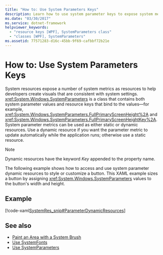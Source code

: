 ```yaml
---
title: "How to: Use System Parameters Keys"
description: Learn how to use system parameter keys to expose system metrics that help you create visuals that are consistent with system settings.
ms.date: "03/30/2017"
ms.service: dotnet-framework
helpviewer_keywords: 
  - "resource keys [WPF], SystemParameters class"
  - "classes [WPF], SystemParameters"
ms.assetid: 77571283-d16c-45bb-9f69-cafbbf72b21e
---
```

# How to: Use System Parameters Keys

System resources expose a number of system metrics as resources to help developers create visuals that are consistent with system settings. <xref:System.Windows.SystemParameters> is a class that contains both system parameter values and resource keys that bind to the values—for example, <xref:System.Windows.SystemParameters.FullPrimaryScreenHeight%2A> and <xref:System.Windows.SystemParameters.FullPrimaryScreenHeightKey%2A>. System parameter metrics can be used as either static or dynamic resources. Use a dynamic resource if you want the parameter metric to update automatically while the application runs; otherwise use a static resource.  
  
> [!NOTE]
> Dynamic resources have the keyword *Key* appended to the property name.  
  
 The following example shows how to access and use system parameter dynamic resources to style or customize a button. This XAML example sizes a button by assigning <xref:System.Windows.SystemParameters> values to the button's width and height.  
  
## Example  

 [!code-xaml[SystemRes_snip#ParameterDynamicResources](~/samples/snippets/csharp/VS_Snippets_Wpf/SystemRes_snip/CSharp/MyApp.xaml#parameterdynamicresources)]  
  
## See also

- [Paint an Area with a System Brush](../graphics-multimedia/how-to-paint-an-area-with-a-system-brush.md)
- [Use SystemFonts](how-to-use-systemfonts.md)
- [Use SystemParameters](how-to-use-systemparameters.md)
